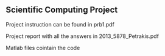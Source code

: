 ## Scientific Computing Project

Project instruction can be found in prb1.pdf <br>

Project report with all the answers in 2013_5878_Petrakis.pdf <br>

Matlab files cointain the code<br>
